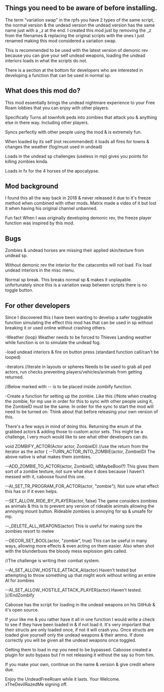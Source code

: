 Things you need to be aware of before installing.
-
The term "variation swap" 
in the rpfs you have 2 types of the same script, the normal version & the undead version the undead version has the same name just with a _z at the end.
I created this mod just by removing the _z from the filenames & replacing the original scripts with the ones I just renamed making this mod considered a variation swap. 

This is recommended to be used with the latest version of demonic rev because you can give your self undead weapons, loading the undead interiors loads in what the scripts do not.

There is a section at the bottom for developers who are interested in developing a function that can be used in normal sp. 

What does this mod do? 
-
This mod essentially brings the undead nightmare experience to your Free Roam lobbies that you can enjoy with other players.

Specifically
Turns all townfolk peds into zombies that attack you & anything else in there way. Including other players.

Syncs perfectly with other people using the mod & is extremely fun. 

When loaded by its self (not recommended) it loads all fires for towns & changes the weather (fog/must used in undead)

Loads in the undead sp challenges (useless in mp) gives you points for killing zombies kinda.

Loads in fx for the 4 horses of the apocalypse.

Mod background
-
I found this all the way back in 2018 & never released it due to it's freeze method when combined with other mods. 
Matrix made a video of it but lost it when having his original channel unbanned.

Fun fact
When I was originally developing demonic rev, the freeze player function was inspired by this mod.



Bugs
-
Zombies & undead horses are missing their applied skin/texture from undead sp. 

Without demonic rev the interior for the catacombs will not load. Fix load undead interiors in the misc menu.

Normal sp break. This breaks normal sp & makes it unplayable. unfortunately since this is a variation swap between scripts there is no toggle button. 

For other developers
-
Since I discovered this I have been wanting to develop a safer toggleable function simulating the effect this mod has that can be used in sp without breaking it or used online without crashing others.

-Weather (loop)
Weather needs to be forced to Thieves Landing weather while function is on to simulate the undead fog.

-load undead interiors & fire on button press
(standard function call/can't be looped)

-iterators //iterate in layouts or spheres
Needs to be used to grab all ped actors, run checks preventing players/vehicles/animals from getting returned.

//Below marked with -- is to be placed inside zombify function.

-Create a function for setting up the zombie. Like this 
//Note when creating the zombie, for mp use in order for this to sync with other people using it, the ZombieID must be the same.
In order for the sync to start the mod will need to be turned on. 
Think about that before releasing your own version of this.

There's a few ways in mind of doing this. Returning the enum of the grabbed actors & adding those to custom actor sets.
This might be a challenge, I very much would like to see what other developers can do.

void ZOMBIFY_ACTOR(Actor actor, ZombieID) //use the return from the iterator as the actor
{
--TURN_ACTOR_INTO_ZOMBIE(actor, ZombieID)
The above native is what makes them zombies.

--ADD_ZOMBIE_TO_ACTOR(actor, ZombieID, idMaybeBool?)
This gives them sort of a zombie texture, not sure what else it does because I haven't messed with it, caboose found this one.

--AI_SET_TR_PROGRAM_FOR_ACTOR(actor, "zombie");
Not sure what effect this has or if it even helps.

--SET_ALLOW_RIDE_BY_PLAYER(actor, false)
The game considers zombies as animals & this is to prevent any version of rideable animals allowing the annoying mount button. Rideable zombies is annoying for sp & unsafe for mp.

--_DELETE_ALL_WEAPONS(actor)
This is useful for making sure the zombies resort to melee

--DECOR_SET_BOOL(actor, "zombie",  true)
This can be useful in many ways, allowing more effects & even acting on them easier. Also when shot with the blunderbuss the bloody mess explosion gets called. 

//The challenge is writing their combat system.

--AI_SET_ALLOW_HOSTILE_ATTACK_AI(actor)
Haven't tested but attempting to throw something up that might work without writing an entire AI for zombies

--AI_SET_ALLOW_HOSTILE_ATTACK_PLAYER(actor)
Haven't tested.
}//EndZombify

Caboose has the script for loading in the undead weapons on his GitHub & it's open source. 

If your like me & you rather have it all in one function I would write a check to see if they have been loaded in & if not load it. It's very important that their structs are only loaded once, if not it will crash you. 
Once structs are loaded give yourself only the undead weapons & their ammo.
If done correctly you will be given all the undead weapons once toggled. 

Getting them to load in mp you need to be bypassed.
Caboose created a plugin for auto bypass but I'm not releasing it without the say so from him.


If you make your own, continue on the name & version & give credit where due.

Enjoy the UndeadFreeRoam while it lasts.
Your Welcome.
xTheDevilRazedMe signing off.


